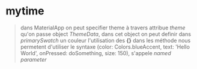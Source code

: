 # mytime
> dans MaterialApp on peut specifier theme à travers attribue *theme*  qu'on passe object *ThemeData*, dans cet object on peut definir dans *primarySwatch* un couleur
> l'utilisation des **{}** dans les méthode nous permetent d'utiliser le syntaxe  (color: Colors.blueAccent, text: 'Hello World', onPressed: doSomething, size: 150), s'appele *named parameter*
